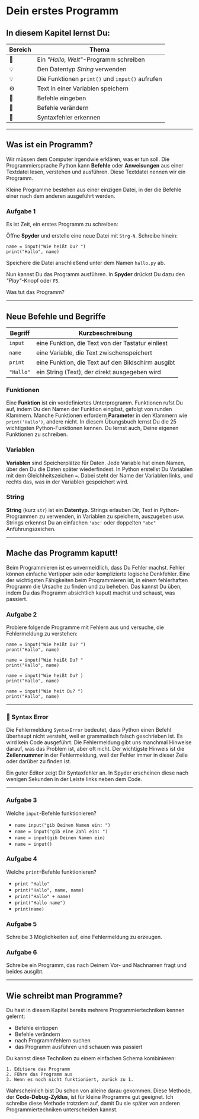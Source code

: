 # Dein erstes Programm

## In diesem Kapitel lernst Du:

| Bereich | Thema |
|---------|-------|
| 💼 | Ein *"Hallo, Welt"*-Programm schreiben |
| 💡 | Den Datentyp *String* verwenden |
| 💡 | Die Funktionen `print()` und `input()` aufrufen |
| ⚙ | Text in einer Variablen speichern |
| 🔧 | Befehle eingeben |
| 🔧 | Befehle verändern |
| 🐞 | Syntaxfehler erkennen |

----

## Was ist ein Programm?

Wir müssen dem Computer irgendwie erklären, was er tun soll. Die Programmiersprache Python kann **Befehle** oder **Anweisungen** aus einer Textdatei lesen, verstehen und ausführen. Diese Textdatei nennen wir ein Programm.

Kleine Programme bestehen aus einer einzigen Datei, in der die Befehle einer nach dem anderen ausgeführt werden.

### Aufgabe 1

Es ist Zeit, ein erstes Programm zu schreiben:

Öffne **Spyder** und erstelle eine neue Datei mit `Strg-N`. Schreibe hinein:

    name = input("Wie heißt Du? ")
    print("Hallo", name)

Speichere die Datei anschließend unter dem Namen `hallo.py` ab.

Nun kannst Du das Programm ausführen.
In **Spyder** drückst Du dazu den *"Play"*-Knopf oder `F5`.

Was tut das Programm?

----

## Neue Befehle und Begriffe

| Begriff | Kurzbeschreibung |
|---------|------------------|
| `input` | eine Funktion, die Text von der Tastatur einliest |
| `name` | eine Variable, die Text zwischenspeichert |
| `print` | eine Funktion, die Text auf den Bildschirm ausgibt |
| `"Hallo"` | ein String (Text), der direkt ausgegeben wird |

### Funktionen

Eine **Funktion** ist ein vordefiniertes Unterprogramm. Funktionen rufst Du auf, indem Du den Namen der Funktion eingibst, gefolgt von runden Klammern. Manche Funktionen erfordern **Parameter** in den Klammern wie `print('Hallo')`, andere nicht. In diesem Übungsbuch lernst Du die 25 wichtigsten Python-Funktionen  kennen. Du lernst auch, Deine eigenen Funktionen zu schreiben.

### Variablen

**Variablen** sind Speicherplätze für Daten. Jede Variable hat einen Namen, über den Du die Daten später wiederfindest. In Python erstellst Du Variablen mit dem Gleichheitszeichen `=`. Dabei steht der Name der Variablen links, und rechts das, was in der Variablen gespeichert wird.

### String

**String** (kurz `str`) ist ein **Datentyp**. Strings erlauben Dir, Text in Python-Programmen zu verwenden, in Variablen zu speichern, auszugeben usw. Strings erkennst Du an einfachen `'abc'` oder doppelten  `"abc"` Anführungszeichen.

----

## Mache das Programm kaputt!

Beim Programmieren ist es unvermeidlich, dass Du Fehler machst. Fehler können einfache Vertipper sein oder komplizierte logische Denkfehler. Eine der wichtigsten Fähigkeiten beim Programmieren ist, in einem fehlerhaften Programm die Ursache zu finden und zu beheben. Das kannst Du üben, indem Du das Programm absichtlich kaputt machst und schaust, was passiert.

### Aufgabe 2

Probiere folgende Programme mit Fehlern aus und versuche, die Fehlermeldung zu verstehen:

    name = input("Wie heißt Du? ")
    pront("Hallo", name)

    name = input("Wie heißt Du? "
    print("Hallo", name)

    name = input("Wie heißt Du? )
    print("Hallo", name)

    name = input("Wie heit Du? ")
    print("Hallo", name)

----

### 🐞 Syntax Error

Die Fehlermeldung `SyntaxError` bedeutet, dass Python einen Befehl überhaupt nicht versteht, weil er grammatisch falsch geschrieben ist. Es wird kein Code ausgeführt. Die Fehlermeldung gibt uns manchmal Hinweise darauf, was das Problem ist, aber oft nicht. Der wichtigste Hinweis ist die **Zeilennummer** in der Fehlermeldung, weil der Fehler immer in dieser Zeile oder darüber zu finden ist.

Ein guter Editor zeigt Dir Syntaxfehler an. In Spyder erscheinen diese nach wenigen Sekunden in der Leiste links neben dem Code.

----

### Aufgabe 3

Welche `input`-Befehle funktionieren?

* `name input("gib Deinen Namen ein: ")`
* `name = input("gib eine Zahl ein: ")`
* `name = input(gib Deinen Namen ein)`
* `name = input()`

### Aufgabe 4

Welche `print`-Befehle funktionieren?

* `print "Hallo"`
* `print("Hallo", name, name)`
* `print("Hallo" + name)`
* `print("Hallo name")`
* `print(name)`

### Aufgabe 5

Schreibe 3 Möglichkeiten auf, eine Fehlermeldung zu erzeugen.

### Aufgabe 6

Schreibe ein Programm, das nach Deinem Vor- und Nachnamen fragt und beides ausgibt.

----

## Wie schreibt man Programme?

Du hast in diesem Kapitel bereits mehrere Programmiertechniken kennen gelernt:

* Befehle eintippen
* Befehle verändern
* nach Programmfehlern suchen
* das Programm ausführen und schauen was passiert

Du kannst diese Techniken zu einem einfachen Schema kombinieren:

    1. Editiere das Programm
    2. Führe das Programm aus
    3. Wenn es noch nicht funktioniert, zurück zu 1.

Wahrscheinlich bist Du schon von alleine darau gekommen. Diese Methode, der **Code-Debug-Zyklus**, ist für kleine Programme gut geeignet. Ich schreibe diese Methode trotzdem auf, damit Du sie später von anderen Programmiertechniken unterscheiden kannst.
